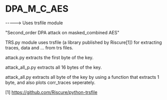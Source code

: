 # DPA_M_C_AES
-----> Uses trsfile module 

"Second_order DPA attack on masked_combined AES"


TRS.py module uses trsfile (a library published by Riscure[1]) for extracting traces, data and ... from trs files.

attack.py extracts the first byte of the key.

attack_all_p.py extracts all 16 bytes of the key. 

attack_all.py extracts all byte of the key by using a function that extracts 1 byte, and also plots corr_traces seperately.


[1]  https://github.com/Riscure/python-trsfile
